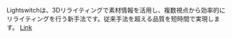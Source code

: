 Lightswitchは、3Dリライティングで素材情報を活用し、複数視点から効率的にリライティングを行う新手法です。従来手法を超える品質を短時間で実現します。
[Link](http://arxiv.org/abs/2508.06494v1)


